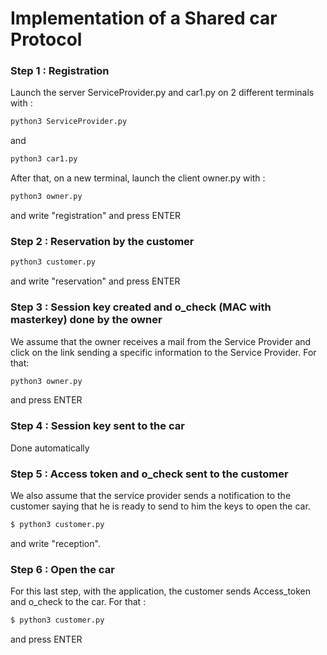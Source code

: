 # Implementation of a Shared car Protocol 

### Step 1 : Registration 

Launch the server ServiceProvider.py and car1.py on 2 different terminals with : 

```sh
python3 ServiceProvider.py
```
and 
```sh
python3 car1.py
```
After that, on a new terminal, launch the client owner.py with : 
```sh
python3 owner.py
```
and write "registration" and press ENTER

### Step 2 : Reservation by the customer
```sh
python3 customer.py
```
and write "reservation" and press ENTER
 
### Step 3 : Session key created and o_check (MAC with masterkey) done by the owner
We assume that the owner receives a mail from the Service Provider and click on the link sending a specific information to the Service Provider. 
For that: 
```sh
python3 owner.py
```
and press ENTER

### Step 4 : Session key sent to the car

Done automatically 

### Step 5 : Access token and o_check sent to the customer
We also assume that the service provider sends a notification to the customer saying that he is ready to send to him the keys to open the car. 
```sh
$ python3 customer.py
```
and write "reception". 
### Step 6 : Open the car 
For this last step, with the application, the customer sends Access_token and o_check to the car. For that : 

```sh
$ python3 customer.py
```
and press ENTER

